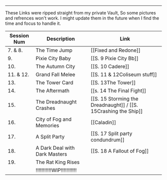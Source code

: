________
These Links were ripped straight from my private Vault, So some pictures and refrences won't work. I might update them in the future when I find the time and focus to handle it.

| Session Num | Description                   | Link                                                            |
| ----------- | ----------------------------- | --------------------------------------------------------------- |
| 7. & 8.     | The Time Jump                 | [[Fixed and Redone]]                                            |
| 9.          | Pixie City Baby               | [[S. 9 Pixie City Bb]]                                          |
| 10.         | The Autumn City               | [[S. 10 Cadere]]                                                |
| 11. & 12.   | Grand Fall Melee              | [[S. 11 & 12Coliseum stuff]]                                    |
| 13.         | The Tower Card                | [[S.  13The Tower]]                                             |
| 14.         | The Aftermath                 | [[s. 14 The Final Fight]]                                       |
| 15.         | The Dreadnaught Crashes       | [[S. 15 Storming the Dreadnaught]] / [[S. 15Crashing the Ship]] |
| 16.         | City of Fog and Memories      | [[Caladin]]                                                     |
| 17.         | A Split Party                 | [[S. 17 Split party condundrum]]                                |
| 18.         | A Dark Deal with Dark Masters | [[S. 18 A Fallout of Fog]]                                      |
| 19.         | The Rat King Rises            |                                                                 |
|             | !!!!!!!!!!!WIP!!!!!!!!!!!     |                                                                 |

